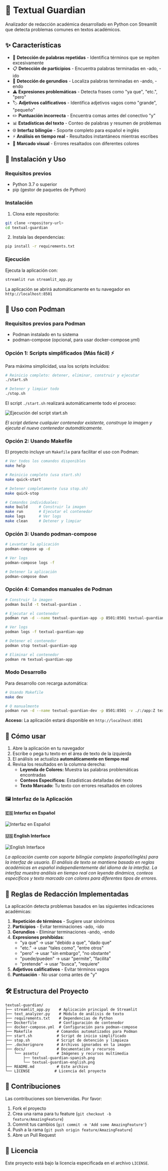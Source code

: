 # 📝 Textual Guardian

Analizador de redacción académica desarrollado en Python con Streamlit que detecta problemas comunes en textos académicos.

## ✨ Características

- 🔄 **Detección de palabras repetidas** - Identifica términos que se repiten excesivamente
- 📋 **Detección de participios** - Encuentra palabras terminadas en -ado, -ido  
- 🔄 **Detección de gerundios** - Localiza palabras terminadas en -ando, -endo
- ⚠️ **Expresiones problemáticas** - Detecta frases como "ya que", "etc.", "pero"
- 🏷️ **Adjetivos calificativos** - Identifica adjetivos vagos como "grande", "pequeño"
- ✏️ **Puntuación incorrecta** - Encuentra comas antes del conectivo "y"
- 📊 **Estadísticas del texto** - Conteo de palabras y resumen de problemas
- 🌐 **Interfaz bilingüe** - Soporte completo para español e inglés
- ⚡ **Análisis en tiempo real** - Resultados instantáneos mientras escribes
- 🎨 **Marcado visual** - Errores resaltados con diferentes colores

## 🚀 Instalación y Uso

### Requisitos previos
- Python 3.7 o superior
- pip (gestor de paquetes de Python)

### Instalación

1. Clona este repositorio:
```bash
git clone <repository-url>
cd textual-guardian
```

2. Instala las dependencias:
```bash
pip install -r requirements.txt
```

### Ejecución

Ejecuta la aplicación con:
```bash
streamlit run streamlit_app.py
```

La aplicación se abrirá automáticamente en tu navegador en `http://localhost:8501`

## 🐳 Uso con Podman

### Requisitos previos para Podman
- Podman instalado en tu sistema
- podman-compose (opcional, para usar docker-compose.yml)

### Opción 1: Scripts simplificados (Más fácil) ⚡

Para máxima simplicidad, usa los scripts incluidos:

```bash
# Reinicio completo: detener, eliminar, construir y ejecutar
./start.sh

# Detener y limpiar todo
./stop.sh
```

El script `./start.sh` realizará automáticamente todo el proceso:

![Ejecución del script start.sh](https://github.com/user-attachments/assets/your-image-url-here)

*El script detiene cualquier contenedor existente, construye la imagen y ejecuta el nuevo contenedor automáticamente.*

### Opción 2: Usando Makefile

El proyecto incluye un `Makefile` para facilitar el uso con Podman:

```bash
# Ver todos los comandos disponibles
make help

# Reinicio completo (usa start.sh)
make quick-start

# Detener completamente (usa stop.sh)
make quick-stop

# Comandos individuales:
make build     # Construir la imagen
make run       # Ejecutar el contenedor
make logs      # Ver logs
make clean     # Detener y limpiar
```

### Opción 3: Usando podman-compose

```bash
# Levantar la aplicación
podman-compose up -d

# Ver logs
podman-compose logs -f

# Detener la aplicación
podman-compose down
```

### Opción 4: Comandos manuales de Podman

```bash
# Construir la imagen
podman build -t textual-guardian .

# Ejecutar el contenedor
podman run -d --name textual-guardian-app -p 8501:8501 textual-guardian

# Ver logs
podman logs -f textual-guardian-app

# Detener el contenedor
podman stop textual-guardian-app

# Eliminar el contenedor
podman rm textual-guardian-app
```


### Modo Desarrollo

Para desarrollo con recarga automática:

```bash
# Usando Makefile
make dev

# O manualmente
podman run -d --name textual-guardian-dev -p 8501:8501 -v ./:/app:Z textual-guardian
```

**Acceso:** La aplicación estará disponible en `http://localhost:8501`

## 📖 Cómo usar

1. Abre la aplicación en tu navegador
2. Escribe o pega tu texto en el área de texto de la izquierda
3. El análisis se actualiza **automáticamente en tiempo real**
4. Revisa los resultados en la columna derecha:
   - **Leyenda de Colores:** Muestra las palabras problemáticas encontradas
   - **Conteos Específicos:** Estadísticas detalladas del texto
   - **Texto Marcado:** Tu texto con errores resaltados en colores

### 🖼️ Interfaz de la Aplicación

#### 🇪🇸 Interfaz en Español
![Interfaz en Español](docs/assets/textual-guardian-spanish.png)

#### 🇺🇸 English Interface
![English Interface](docs/assets/textual-guardian-english.png)

*La aplicación cuenta con soporte bilingüe completo (español/inglés) para la interfaz de usuario. El análisis de texto se mantiene basado en reglas académicas en español independientemente del idioma de la interfaz. La interfaz muestra análisis en tiempo real con leyenda dinámica, conteos específicos y texto marcado con colores para diferentes tipos de errores.*

## 🎯 Reglas de Redacción Implementadas

La aplicación detecta problemas basados en las siguientes indicaciones académicas:

1. **Repetición de términos** - Sugiere usar sinónimos
2. **Participios** - Evitar terminaciones -ado, -ido
3. **Gerundios** - Eliminar terminaciones -ando, -endo
4. **Expresiones prohibidas**:
   - "ya que" → usar "debido a que", "dado que"
   - "etc." → usar "tales como", "entre otros"
   - "pero" → usar "sin embargo", "no obstante"
   - "puede/pueden" → usar "permite", "facilita"
   - "pretende" → usar "busca", "requiere"
5. **Adjetivos calificativos** - Evitar términos vagos
6. **Puntuación** - No usar coma antes de "y"

## 🛠️ Estructura del Proyecto

```
textual-guardian/
├── streamlit_app.py    # Aplicación principal de Streamlit
├── text_analyzer.py    # Módulo de análisis de texto
├── requirements.txt    # Dependencias de Python
├── Dockerfile          # Configuración de contenedor
├── docker-compose.yml  # Configuración para podman-compose
├── Makefile           # Comandos automatizados para Podman
├── start.sh           # Script de inicio simplificado
├── stop.sh            # Script de detención y limpieza
├── .dockerignore      # Archivos ignorados en la imagen
├── docs/              # Documentación y recursos
│   └── assets/        # Imágenes y recursos multimedia
│       ├── textual-guardian-spanish.png
│       └── textual-guardian-english.png
├── README.md          # Este archivo
└── LICENSE           # Licencia del proyecto
```

## 🤝 Contribuciones

Las contribuciones son bienvenidas. Por favor:

1. Fork el proyecto
2. Crea una rama para tu feature (`git checkout -b feature/AmazingFeature`)
3. Commit tus cambios (`git commit -m 'Add some AmazingFeature'`)
4. Push a la rama (`git push origin feature/AmazingFeature`)
5. Abre un Pull Request

## 📄 Licencia

Este proyecto está bajo la licencia especificada en el archivo `LICENSE`.
